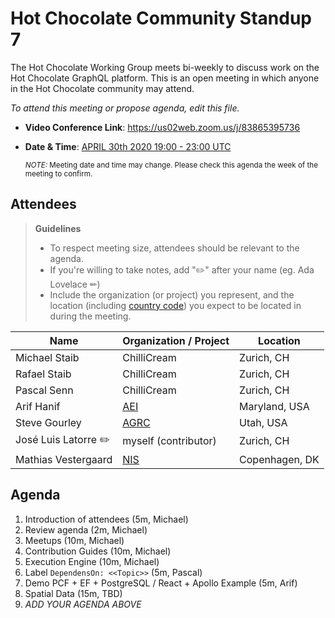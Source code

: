 # Hot Chocolate Community Standup 7

The Hot Chocolate Working Group meets bi-weekly to discuss work on the Hot Chocolate GraphQL platform. This is an open meeting in which anyone in the Hot Chocolate community may attend.

*To attend this meeting or propose agenda, edit this file.*

- **Video Conference Link**: https://us02web.zoom.us/j/83865395736  
- **Date & Time**: [APRIL 30th 2020 19:00 - 23:00 UTC](https://www.timeanddate.com/worldclock/meetingdetails.html?year=2020&month=4&day=30&hour=19&min=0&sec=0&p1=268&p2=22&p3=224)

  <small>*NOTE:* Meeting date and time may change. Please check this agenda the week of the meeting to confirm.</small>

## Attendees

> **Guidelines**
> - To respect meeting size, attendees should be relevant to the agenda.
> - If you're willing to take notes, add "✏️" after your name (eg. Ada Lovelace ✏)
> - Include the organization (or project) you represent, and the location (including [country code](https://en.wikipedia.org/wiki/List_of_ISO_3166_country_codes#Current_ISO_3166_country_codes)) you expect to be located in during the meeting.

| Name                     | Organization / Project       | Location
| ------------------------ | ---------------------------- | ------------------------
| Michael Staib            | ChilliCream                  | Zurich, CH
| Rafael Staib             | ChilliCream                  | Zurich, CH
| Pascal Senn              | ChilliCream                  | Zurich, CH
| Arif Hanif               | [AEI](https://aeieng.com)    | Maryland, USA
| Steve Gourley            | [AGRC](https://gis.utah.gov) | Utah, USA
| José Luis Latorre ✏️     | myself (contributor)         | Zurich, CH
| Mathias Vestergaard      | [NIS](https://www.nisportal.com/) | Copenhagen, DK

## Agenda

1. Introduction of attendees (5m, Michael)
1. Review agenda (2m, Michael) 
1. Meetups (10m, Michael)
1. Contribution Guides (10m, Michael)
1. Execution Engine (10m, Michael)
1. Label `DependensOn: <<Topic>>` (5m, Pascal) 
1. Demo PCF + EF + PostgreSQL / React + Apollo Example (5m, Arif) 
1. Spatial Data (15m, TBD) 
1. *ADD YOUR AGENDA ABOVE*
